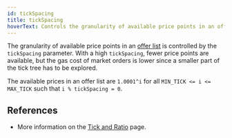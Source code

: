 ```yaml
---
id: tickSpacing
title: tickSpacing
hoverText: Controls the granularity of available price points in an offer list.
---
```


The granularity of available price points in an [offer list](../contracts/technical-references/taking-and-making-offers/offer-list.md) is controlled by the `tickSpacing` parameter. With a high `tickSpacing`, fewer price points are available, but the gas cost of market orders is lower since a smaller part of the tick tree has to be explored.

The available prices in an offer list are `1.0001^i` for all `MIN_TICK <= i <= MAX_TICK` such that `i % tickSpacing = 0`.

## References

* More information on the [Tick and Ratio](../contracts/technical-references/tick-ratio.md) page.